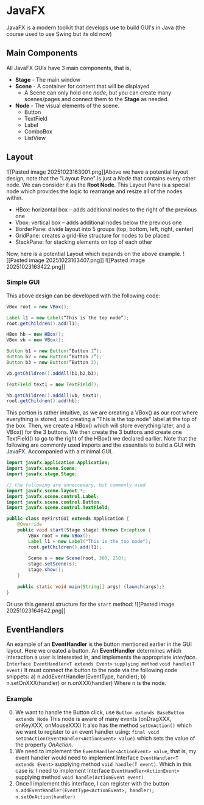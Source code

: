# JavaFX
JavaFX is a modern toolkit that develops use to build GUI's in Java (the course used to use Swing but its old now)
## Main Components
All JavaFX GUIs have 3 main components, that is, 
- **Stage** - The main window
- **Scene** - A container for content that will be displayed
	- A Scene can only hold one *node*, but you can create many scenes/pages and connect them to the **Stage** as needed.
- **Node** - The visual elements of the scene.
	- Button
	- TextField
	- Label
	- ComboBox
	- ListView
## Layout
![[Pasted image 20251023163001.png]]Above we have a potential layout design, note that the "Layout Pane" is just a *Node* that contains every other node. We can consider it as the **Root Node**. This Layout Pane is a special node which provides the logic to rearrange and resize all of the nodes within.

- HBox: horizontal box – adds additional nodes to the right of the previous one
- Vbox: vertical box – adds additional nodes below the previous one
- BorderPane: divide layout into 5 groups (top, bottom, left, right, center)
- GridPane: creates a grid-like structure for nodes to be placed
- StackPane: for stacking elements on top of each other

Now, here is a potential Layout which expands on the above example.
![[Pasted image 20251023163407.png]]
![[Pasted image 20251023163422.png]]
### Simple GUI
This above design can be developed with the following code:
```java
VBox root = new VBox();

Label l1 = new Label(“This is the top node”);
root.getChildren().add(l1);

HBox hb = new HBox();
VBox vb = new VBox();

Button b1 = new Button(“Button 1”);
Button b2 = new Button(“Button 2”);
Button b3 = new Button(“Button 3);

vb.getChildren().addAll(b1,b2,b3);

TextField text1 = new TextField();

hb.getChildren().addAll(vb, text1);
root.getChildren().add(hb);
```
This portion is rather intuitive, as we are creating a VBox() as our root where everything is stored, and creating a "This is the top node" label at the top of the box. 
Then,  we create a HBox() which will store everything later, and a VBox() for the 3 buttons.
We then create the 3 buttons and create one TextField() to go to the right of the HBox() we declared earlier.
Note that the following are commonly used imports and the essentials to build a GUI with JavaFX. Accompanied with a minimal GUI.
```java
import javafx.application.Application;
import javafx.scene.Scene;
import javafx.stage.Stage;

// the following are unneccesary, but commonly used
import javafx.scene.layout.*;
import javafx.scene.control.Label;
import javafx.scene.control.Button;
import javafx.scene.control.TextField;

public class myFirstGUI extends Application {
	@Override
	public void start(Stage stage) throws Exception {
		VBox root = new VBox();
		Label l1 = new Label("This is the top node");
		root.getChildren().add(l1);
		
		Scene s = new Scene(root, 300, 250);
		stage.setScene(s);
		stage.show();
	}
	
	public static void main(String[] args) {launch(args);}
}
```

Or use this general structure for the `start` method:
![[Pasted image 20251023164642.png]]
## EventHandlers
An example of an **EventHandler** is the button mentioned earlier in the GUI layout. Here we created a button.
An **EventHandler** determines which interaction a user is interested in, and implements the appropriate *interface*. 
`Interface EventHandler<T extends Event>`
`supplying method`
`void handle(T event)`
It must connect the button to the node via the following code snippets:
    a) n.addEventHandler(EventType, handler);
    b) n.setOnXXX(handler) or n.onXXX(handler)
Where n is the node.
### Example
0. We want to handle the Button click, use `Button extends BaseButton extends Node`
	This node is aware of many events (onDragXXX, onKeyXXX, onMouseXXX)
	It also has the method `setOnAction()` which we want to register to  an event handler using:
	`final void setOnAction(EventHandler<ActionEvent> value)` which sets the value of the property *OnAction*.
1. We need to implement the `EventHandler<ActionEvent> value`, that is, my event handler would need to implement Interface `EventHandler<T extends Event>` supplying method `void handle(T event)`.
	Which in this case is: I need to implement
    Interface `EventHandler<ActionEvent>`
    supplying method `void handle(ActionEvent event)`
2. Once I implement this interface, I can register with the button
	`n.addEventHandler(EventType<ActionEvent>, handler);`
	`n.setOnAction(handler)`
	